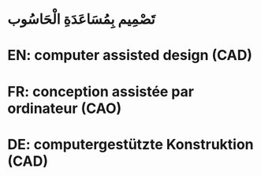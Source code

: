 # تَصْمِيم بِمُسَاعَدَةِ الْحَاسُوب

# EN: computer assisted design (CAD)

# FR: conception assistée par ordinateur (CAO)

# DE: computergestützte Konstruktion (CAD)
